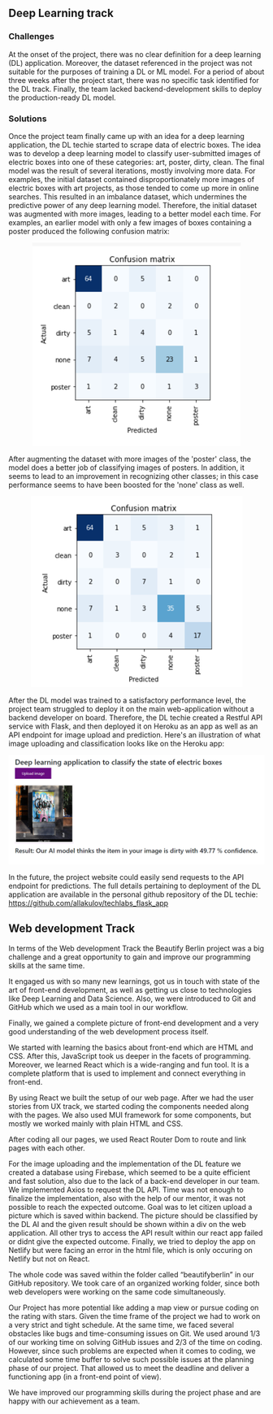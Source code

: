 ## Deep Learning track

### Challenges

At the onset of the project, there was no clear definition for a deep learning (DL) application. Moreover, the dataset referenced in the project was not suitable for the purposes of training a DL or ML model. For a period of about three weeks after the project start, there was no specific task identified for the DL track. Finally, the team lacked backend-development skills to deploy the production-ready DL model.

### Solutions

Once the project team finally came up with an idea for a deep learning application, the DL techie started to scrape data of electric boxes. The idea was to develop a deep learning model to classify user-submitted images of electric boxes into one of these categories: art, poster, dirty, clean. The final model was the result of several iterations, mostly involving more data. For examples, the initial dataset contained disproportionately more images of electric boxes with art projects, as those tended to come up more in online searches. This resulted in an imbalance dataset, which undermines the predictive power of any deep learning model. Therefore, the initial dataset was augmented with more images, leading to a better model each time. For examples, an earlier model with only a few images of boxes containing a poster produced the following confusion matrix:

<p align="center">
<img src="/confmatrix_pre_posterimages.png" />
</p>

After augmenting the dataset with more images of the 'poster' class, the model does a better job of classifying images of posters. In addition, it seems to lead to an improvement in recognizing other classes; in this case performance seems to have been boosted for the 'none' class as well.

<p align="center">
<img src="/confmatrix_after_posterimages.png" />
</p>

After the DL model was trained to a satisfactory performance level, the project team struggled to deploy it on the main web-application without a backend developer on board. Therefore, the DL techie created a Restful API service with Flask, and then deployed it on Heroku as an app as well as an API endpoint for image upload and prediction. Here's an illustration of what image uploading and classification looks like on the Heroku app:

<p align="center">
<img src="/pred_screenshot.png" />
</p>

In the future, the project website could easily send requests to the API endpoint for predictions. The full details pertaining to deployment of the DL application are available in the personal github repository of the DL techie: https://github.com/allakulov/techlabs_flask_app

## Web development Track

In terms of the Web development Track the Beautify Berlin project was a big challenge and a great opportunity to gain and improve our programming skills at the same time.

It engaged us with so many new learnings, got us in touch with state of the art of front-end development, as well as getting us close to technologies like Deep Learning and Data Science. Also, we were introduced to Git and GitHub which we used as a main tool in our workflow.

Finally, we gained a complete picture of front-end development and a very good understanding of the web development process itself.

We started with learning the basics about front-end which are HTML and CSS. After this, JavaScript took us deeper in the facets of programming. Moreover, we learned React which is a wide-ranging and fun tool. It is a complete platform that is used to implement and connect everything in front-end.

By using React we built the setup of our web page. After we had the user stories from UX track, we started coding the components needed along with the pages. We also used MUI framework for some components, but mostly we worked mainly with plain HTML and CSS.

After coding all our pages, we used React Router Dom to route and link pages with each other.

For the image uploading and the implementation of the DL feature we created a database using Firebase, which seemed to be a quite efficient and fast solution, also due to the lack of a back-end developer in our team. We implemented Axios to request the DL API. Time was not enough to finalize the implementation, also with the help of our mentor, it was not possible to reach the expected outcome. Goal was to let citizen upload a picture which is saved within backend. The picture should be classified by the DL AI and the given result should be shown within a div on the web application. All other trys to access the API result within our react app failed or didnt give the expected outcome. Finally, we tried to deploy the app on Netlify but were facing an error in the html file, which is only occuring on Netlify but not on React.

The whole code was saved within the folder called “beautifyberlin” in our GitHub repository. We took care of an organized working folder, since both web developers were working on the same code simultaneously.

Our Project has more potential like adding a map view or pursue coding on the rating with stars. Given the time frame of the project we had to work on a very strict and tight schedule. At the same time, we faced several obstacles like bugs and time-consuming issues on Git. We used around 1/3 of our working time on solving GitHub issues and 2/3 of the time on coding. However, since such problems are expected when it comes to coding, we calculated some time buffer to solve such possible issues at the planning phase of our project. That allowed us to meet the deadline and deliver a functioning app (in a front-end point of view).

We have improved our programming skills during the project phase and are happy with our achievement as a team.
